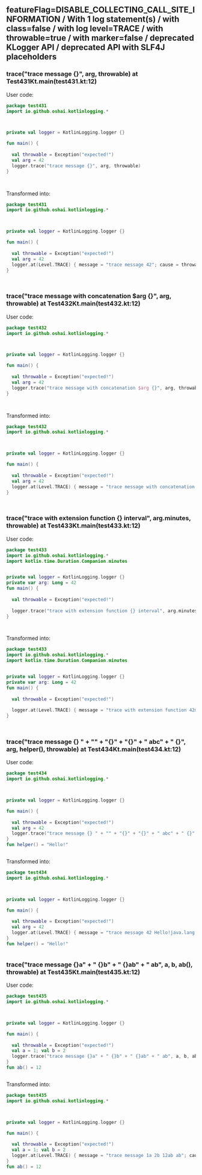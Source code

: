 ## featureFlag=DISABLE_COLLECTING_CALL_SITE_INFORMATION / With 1 log statement(s) / with class=false / with log level=TRACE / with throwable=true / with marker=false / deprecated KLogger API / deprecated API with SLF4J placeholders



###  trace("trace message {}", arg, throwable) at Test431Kt.main(test431.kt:12)

User code:
```kotlin
package test431
import io.github.oshai.kotlinlogging.*



private val logger = KotlinLogging.logger {}

fun main() {
  
  val throwable = Exception("expected!")
  val arg = 42
  logger.trace("trace message {}", arg, throwable)
}




```
  
Transformed into:
```kotlin
package test431
import io.github.oshai.kotlinlogging.*



private val logger = KotlinLogging.logger {}

fun main() {
  
  val throwable = Exception("expected!")
  val arg = 42
  logger.at(Level.TRACE) { message = "trace message 42"; cause = throwable; internalCompilerData = KLoggingEventBuilder.InternalCompilerData(messageTemplate = "\"trace message {}\"")
}




```

###  trace("trace message with concatenation $arg {}", arg, throwable) at Test432Kt.main(test432.kt:12)

User code:
```kotlin
package test432
import io.github.oshai.kotlinlogging.*



private val logger = KotlinLogging.logger {}

fun main() {
  
  val throwable = Exception("expected!")
  val arg = 42
  logger.trace("trace message with concatenation $arg {}", arg, throwable)
}




```
  
Transformed into:
```kotlin
package test432
import io.github.oshai.kotlinlogging.*



private val logger = KotlinLogging.logger {}

fun main() {
  
  val throwable = Exception("expected!")
  val arg = 42
  logger.at(Level.TRACE) { message = "trace message with concatenation 42 42"; cause = throwable; internalCompilerData = KLoggingEventBuilder.InternalCompilerData(messageTemplate = "\"trace message with concatenation $arg {}\"")
}




```

###  trace("trace with extension function {} interval", arg.minutes, throwable) at Test433Kt.main(test433.kt:12)

User code:
```kotlin
package test433
import io.github.oshai.kotlinlogging.*
import kotlin.time.Duration.Companion.minutes


private val logger = KotlinLogging.logger {}
private var arg: Long = 42
fun main() {
  
  val throwable = Exception("expected!")
  
  logger.trace("trace with extension function {} interval", arg.minutes, throwable)
}




```
  
Transformed into:
```kotlin
package test433
import io.github.oshai.kotlinlogging.*
import kotlin.time.Duration.Companion.minutes


private val logger = KotlinLogging.logger {}
private var arg: Long = 42
fun main() {
  
  val throwable = Exception("expected!")
  
  logger.at(Level.TRACE) { message = "trace with extension function 42m interval"; cause = throwable; internalCompilerData = KLoggingEventBuilder.InternalCompilerData(messageTemplate = "\"trace with extension function {} interval\"")
}




```

###  trace("trace message {} " + "" + "{}" + "{}" + " abc" + " {}", arg, helper(), throwable) at Test434Kt.main(test434.kt:12)

User code:
```kotlin
package test434
import io.github.oshai.kotlinlogging.*



private val logger = KotlinLogging.logger {}

fun main() {
  
  val throwable = Exception("expected!")
  val arg = 42
  logger.trace("trace message {} " + "" + "{}" + "{}" + " abc" + " {}", arg, helper(), throwable)
}
fun helper() = "Hello!"



```
  
Transformed into:
```kotlin
package test434
import io.github.oshai.kotlinlogging.*



private val logger = KotlinLogging.logger {}

fun main() {
  
  val throwable = Exception("expected!")
  val arg = 42
  logger.at(Level.TRACE) { message = "trace message 42 Hello!java.lang.Exception: expected! abc {}"; internalCompilerData = KLoggingEventBuilder.InternalCompilerData(messageTemplate = "\"trace message {} \" + \"\" + \"{}\" + \"{}\" + \" abc\" + \" {}\"")
}
fun helper() = "Hello!"



```

###  trace("trace message {}a" + " {}b" + " {}ab" + " ab", a, b, ab(), throwable) at Test435Kt.main(test435.kt:12)

User code:
```kotlin
package test435
import io.github.oshai.kotlinlogging.*



private val logger = KotlinLogging.logger {}

fun main() {
  
  val throwable = Exception("expected!")
  val a = 1; val b = 2
  logger.trace("trace message {}a" + " {}b" + " {}ab" + " ab", a, b, ab(), throwable)
}
fun ab() = 12



```
  
Transformed into:
```kotlin
package test435
import io.github.oshai.kotlinlogging.*



private val logger = KotlinLogging.logger {}

fun main() {
  
  val throwable = Exception("expected!")
  val a = 1; val b = 2
  logger.at(Level.TRACE) { message = "trace message 1a 2b 12ab ab"; cause = throwable; internalCompilerData = KLoggingEventBuilder.InternalCompilerData(messageTemplate = "\"trace message {}a\" + \" {}b\" + \" {}ab\" + \" ab\"")
}
fun ab() = 12



```
